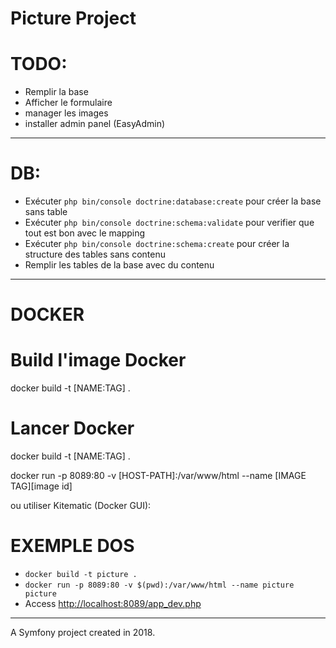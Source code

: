 # Picture Project

# TODO:

* Remplir la base
* Afficher le formulaire
* manager les images
* installer admin panel (EasyAdmin)

---

# DB:

* Exécuter `php bin/console doctrine:database:create` pour créer la base sans table
* Exécuter `php bin/console doctrine:schema:validate` pour verifier que tout est bon avec le mapping
* Exécuter `php bin/console doctrine:schema:create` pour créer la structure des tables sans contenu
* Remplir les tables de la base avec du contenu

---

# DOCKER

# Build l'image Docker

docker build
-t [NAME:TAG] .

# Lancer Docker

docker build
-t [NAME:TAG] .

docker run
-p 8089:80
-v [HOST-PATH]:/var/www/html
--name [IMAGE TAG][image id]

ou utiliser Kitematic (Docker GUI):

# EXEMPLE DOS

* `docker build -t picture .`
* `docker run -p 8089:80 -v $(pwd):/var/www/html --name picture picture`
* Access <http://localhost:8089/app_dev.php>

---

A Symfony project created in 2018.
